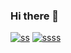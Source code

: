 ### Hi there 👋

<!--
**SeN75/SeN75** is a ✨ _special_ ✨ repository because its `README.md` (this file) appears on your GitHub profile.

Here are some ideas to get you started:

- 🔭 I’m currently working on ...
- 🌱 I’m currently learning ...
- 👯 I’m looking to collaborate on ...
- 🤔 I’m looking for help with ...
- 💬 Ask me about ...
- 📫 How to reach me: ...
- 😄 Pronouns: ...
- ⚡ Fun fact: ...
-->


[![ss](https://github-readme-stats.vercel.app/api/?username=SeN75&count_private=true&theme=tokyonight&showicons=true)]()
[![ssss](https://github-readme-stats.vercel.app/api/top-langs/?username=SeN75&langs_count=6&theme=tokyonight)]()

